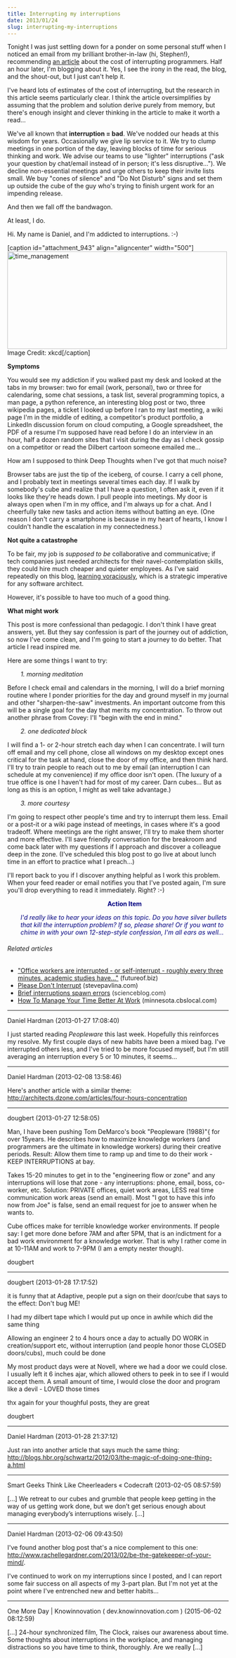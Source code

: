 ```yaml
---
title: Interrupting my interruptions
date: 2013/01/24
slug: interrupting-my-interruptions
---
```


Tonight I was just settling down for a ponder on some personal stuff when I noticed an email from my brilliant brother-in-law (hi, Stephen!), recommending <a href="http://blog.ninlabs.com/2013/01/programmer-interrupted/" target="_blank">an article</a> about the cost of interrupting programmers. Half an hour later, I'm blogging about it. Yes, I see the irony in the read, the blog, and the shout-out, but I just can't help it.

I've heard lots of estimates of the cost of interrupting, but the research in this article seems particularly clear. I think the article oversimplifies by assuming that the problem and solution derive purely from memory, but there's enough insight and clever thinking in the article to make it worth a read...

We've all known that <strong>interruption = bad</strong>. We've nodded our heads at this wisdom for years. Occasionally we give lip service to it. We try to clump meetings in one portion of the day, leaving blocks of time for serious thinking and work. We advise our teams to use "lighter" interruptions ("ask your question by chat/email instead of in person; it's less disruptive..."). We decline non-essential meetings and urge others to keep their invite lists small. We buy "cones of silence" and "Do Not Disturb" signs and set them up outside the cube of the guy who's trying to finish urgent work for an impending release.

And then we fall off the bandwagon.

At least, I do.

Hi. My name is Daniel, and I'm addicted to interruptions. :-)

[caption id="attachment_943" align="aligncenter" width="500"]<a href="http://xkcd.com/874/"><img class="size-large wp-image-943" alt="time_management" src="http://codecraft.co/wp-content/uploads/2013/01/time_management.png?w=500" width="500" height="222" /></a> Image Credit: xkcd[/caption]

<strong>Symptoms</strong>

You would see my addiction if you walked past my desk and looked at the tabs in my browser: two for email (work, personal), two or three for calendaring, some chat sessions, a task list, several programming topics, a man page, a python reference, an interesting blog post or two, three wikipedia pages, a ticket I looked up before I ran to my last meeting, a wiki page I'm in the middle of editing, a competitor's product portfolio, a LinkedIn discussion forum on cloud computing, a Google spreadsheet, the PDF of a resume I'm supposed have read before I do an interview in an hour, half a dozen random sites that I visit during the day as I check gossip on a competitor or read the Dilbert cartoon someone emailed me...

How am I supposed to think Deep Thoughts when I've got that much noise?

<!--more-->Browser tabs are just the tip of the iceberg, of course. I carry a cell phone, and I probably text in meetings several times each day. If I walk by somebody's cube and realize that I have a question, I often ask it, even if it looks like they're heads down. I pull people into meetings. My door is always open when I'm in my office, and I'm always up for a chat. And I cheerfully take new tasks and action items without batting an eye. (One reason I don't carry a smartphone is because in my heart of hearts, I know I couldn't handle the escalation in my connectedness.)

<strong>Not quite a catastrophe</strong>

To be fair, my job is <em>supposed to be</em> collaborative and communicative; if tech companies just needed architects for their navel-contemplation skills, they could hire much cheaper and quieter employees. As I've said repeatedly on this blog, <a title="Why People Are Part of A Software Architecture" href="julie-jones-learn-voraciously.md" target="_blank">learning voraciously</a>, which is a strategic imperative for any software architect.

However, it's possible to have too much of a good thing.

<strong>What might work</strong>

This post is more confessional than pedagogic. I don't think I have great answers, yet. But they say confession is part of the journey out of addiction, so now I've come clean, and I'm going to start a journey to do better. That article I read inspired me.

Here are some things I want to try:
<p style="padding-left:30px;"><em>1. morning meditation</em></p>
Before I check email and calendars in the morning, I will do a brief morning routine where I ponder priorities for the day and ground myself in my journal and other "sharpen-the-saw" investments. An important outcome from this will be a single goal for the day that merits my concentration. To throw out another phrase from Covey: I'll "begin with the end in mind."
<p style="padding-left:30px;"><em>2. one dedicated block</em></p>
I will find a 1- or 2-hour stretch each day when I can concentrate. I will turn off email and my cell phone, close all windows on my desktop except ones critical for the task at hand, close the door of my office, and then think hard. I'll try to train people to reach out to me by email (an interruption I can schedule at my convenience) if my office door isn't open. (The luxury of a true office is one I haven't had for most of my career. Darn cubes... But as long as this is an option, I might as well take advantage.)
<p style="padding-left:30px;"><em>3. more courtesy</em></p>
I'm going to respect other people's time and try to interrupt them less. Email or a post-it or a wiki page instead of meetings, in cases where it's a good tradeoff. Where meetings are the right answer, I'll try to make them shorter and more effective. I'll save friendly conversation for the breakroom and come back later with my questions if I approach and discover a colleague deep in the zone. (I've scheduled this blog post to go live at about lunch time in an effort to practice what I preach...)

I'll report back to you if I discover anything helpful as I work this problem. When your feed reader or email notifies you that I've posted again, I'm sure you'll drop everything to read it immediately. Right? :-)
<p style="padding-left:30px;text-align:center;"><strong><span style="color:#000080;">Action Item</span></strong></p>
<p style="padding-left:30px;"><em><span style="color:#000080;">I'd really like to hear your ideas on this topic. Do you have silver bullets that kill the interruption problem? If so, please share! Or if you want to chime in with your own 12-step-style confession, I'm all ears as well...</span></em></p>

<h6 class="zemanta-related-title" style="font-size:1em;">Related articles</h6>
<ul class="zemanta-article-ul">
	<li class="zemanta-article-ul-li"><a href="http://www.futureof.biz/post/38059568953/office-workers-are-interrupted-or" target="_blank">"Office workers are interrupted - or self-interrupt - roughly every three minutes, academic studies have..."</a> (futureof.biz)</li>
	<li class="zemanta-article-ul-li"><a href="http://www.stevepavlina.com/blog/2013/01/please-dont-interrupt/" target="_blank">Please Don't Interrupt</a> (stevepavlina.com)</li>
	<li class="zemanta-article-ul-li"><a href="http://scienceblog.com/58928/brief-interruptions-spawn-errors/" target="_blank">Brief interruptions spawn errors</a><span style="color:#333333;"> (scienceblog.com)</span></li>
	<li class="zemanta-article-ul-li"><a href="how-to-manage-your-time-better-at-work.md" target="_blank">How To Manage Your Time Better At Work</a> (minnesota.cbslocal.com)</li>
</ul>

---

Daniel Hardman (2013-01-27 17:08:40)

I just started reading <em>Peopleware</em> this last week. Hopefully this reinforces my resolve. My first couple days of new habits have been a mixed bag. I've interrupted others less, and I've tried to be more focused myself, but I'm still averaging an interruption every 5 or 10 minutes, it seems...

---

Daniel Hardman (2013-02-08 13:58:46)

Here's another article with a similar theme: http://architects.dzone.com/articles/four-hours-concentration

---

dougbert (2013-01-27 12:58:05)

Man, I have been pushing Tom DeMarco's book "Peopleware (1988)"{ for over 15years. He describes how to maximize knowledge workers (and programmers are the ultimate in knowledge workers) during their creative periods. Result:  Allow them time to ramp up and time to do their work - KEEP INTERRUPTIONS at bay.

Takes 15-20 minutes to get in to the "engineering flow or zone" and any interruptions will lose that zone - any interruptions: phone, email, boss, co-worker, etc.  Solution: PRIVATE offices, quiet work areas, LESS real time communication work areas (send an email). Most "I got to have this info now from Joe" is false, send an email request for joe to answer when he wants to.

Cube offices make for terrible knowledge worker environments. If people say: I get more done before 7AM and after 5PM, that is an indictment for a bad work environment for a knowledge worker. That is why I rather come in at 10-11AM and work to 7-9PM (I am a empty nester though).

dougbert

---

dougbert (2013-01-28 17:17:52)

it is funny that at Adaptive, people put a sign on their door/cube that says to the effect: Don't bug ME!

I had my dilbert tape which I would put up once in awhile which did the same thing

Allowing an engineer 2 to 4 hours once a day to actually DO WORK in creation/support etc, without interruption (and people honor those CLOSED doors/cubs), much could be done

My most product days were at Novell, where we had a door we could close. I usually left it 6 inches ajar, which allowed others to peek in to see if I would accept them. A small amount of time, I would close the door and program like a devil - LOVED those times

thx again for your thoughful posts, they are great

dougbert

---

Daniel Hardman (2013-01-28 21:37:12)

Just ran into another article that says much the same thing: http://blogs.hbr.org/schwartz/2012/03/the-magic-of-doing-one-thing-a.html

---

Smart Geeks Think Like Cheerleaders &laquo; Codecraft (2013-02-05 08:57:59)

[...] We retreat to our cubes and grumble that people keep getting in the way of us getting work done, but we don’t get serious enough about managing everybody’s interruptions wisely. [...]

---

Daniel Hardman (2013-02-06 09:43:50)

I've found another blog post that's a nice complement to this one: http://www.rachellegardner.com/2013/02/be-the-gatekeeper-of-your-mind/.

I've continued to work on my interruptions since I posted, and I can report some fair success on all aspects of my 3-part plan. But I'm not yet at the point where I've entrenched new and better habits...

---

One More Day | Knowinnovation ( dev.knowinnovation.com ) (2015-06-02 08:12:59)

[…] 24-hour synchronized film, The Clock, raises our awareness about time. Some thoughts about interruptions in the workplace, and managing distractions so you have time to think, thoroughly. Are we really […]